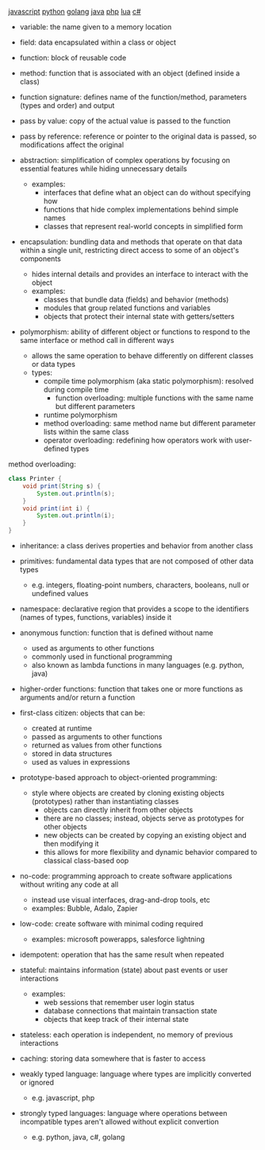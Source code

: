
[javascript](./javascript.md)
[python](./python.md)
[golang](./golang.md)
[java](./java.md)
[php](./php.md)
[lua](./lua.md)
[c#](./c#.md)

- variable: the name given to a memory location
- field: data encapsulated within a class or object

- function: block of reusable code
- method: function that is associated with an object (defined inside a class)

- function signature: defines name of the function/method, parameters (types and order) and output

- pass by value: copy of the actual value is passed to the function
- pass by reference: reference or pointer to the original data is passed, so modifications affect the original

- abstraction: simplification of complex operations by focusing on essential features while hiding unnecessary details
  - examples:
    - interfaces that define what an object can do without specifying how
    - functions that hide complex implementations behind simple names
    - classes that represent real-world concepts in simplified form
- encapsulation: bundling data and methods that operate on that data within a single unit, restricting direct access to some of an object's components
  - hides internal details and provides an interface to interact with the object
  - examples:
    - classes that bundle data (fields) and behavior (methods)
    - modules that group related functions and variables
    - objects that protect their internal state with getters/setters

- polymorphism: ability of different object or functions to respond to the same interface or method call in different ways
  - allows the same operation to behave differently on different classes or data types
  - types:
    - compile time polymorphism (aka static polymorphism): resolved during compile time
      - function overloading: multiple functions with the same name but different parameters
    - runtime polymorphism
    - method overloading: same method name but different parameter lists within the same class
    - operator overloading: redefining how operators work with user-defined types

method overloading:

```java
class Printer {
    void print(String s) {
        System.out.println(s);
    }
    void print(int i) {
        System.out.println(i);
    }
}
```

- inheritance: a class derives properties and behavior from another class

- primitives: fundamental data types that are not composed of other data types
  - e.g. integers, floating-point numbers, characters, booleans, null or undefined values

- namespace: declarative region that provides a scope to the identifiers (names of types, functions, variables) inside it
- anonymous function: function that is defined without name
  - used as arguments to other functions
  - commonly used in functional programming
  - also known as lambda functions in many languages (e.g. python, java)

- higher-order functions: function that takes one or more functions as arguments and/or return a function
- first-class citizen: objects that can be:
  - created at runtime
  - passed as arguments to other functions
  - returned as values from other functions
  - stored in data structures
  - used as values in expressions

- prototype-based approach to object-oriented programming:
  - style where objects are created by cloning existing objects (prototypes) rather than instantiating classes
    - objects can directly inherit from other objects
    - there are no classes; instead, objects serve as prototypes for other objects
    - new objects can be created by copying an existing object and then modifying it
    - this allows for more flexibility and dynamic behavior compared to classical class-based oop

- no-code: programming approach to create software applications without writing any code at all
  - instead use visual interfaces, drag-and-drop tools, etc
  - examples: Bubble, Adalo, Zapier
- low-code: create software with minimal coding required
  - examples: microsoft powerapps, salesforce lightning

- idempotent: operation that has the same result when repeated

- stateful: maintains information (state) about past events or user interactions
  - examples:
    - web sessions that remember user login status
    - database connections that maintain transaction state
    - objects that keep track of their internal state
- stateless: each operation is independent, no memory of previous interactions

- caching: storing data somewhere that is faster to access

- weakly typed language: language where types are implicitly converted or ignored
  - e.g. javascript, php
- strongly typed languages: language where operations between incompatible types aren't allowed without explicit convertion
  - e.g. python, java, c#, golang
